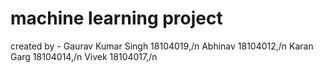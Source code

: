 # machine learning project
created by -
Gaurav Kumar Singh 18104019,/n
Abhinav            18104012,/n
Karan Garg         18104014,/n
Vivek              18104017,/n
